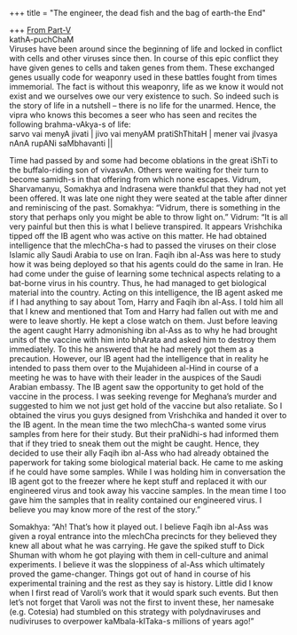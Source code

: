 +++
title = "The engineer, the dead fish and the bag of earth-the End"

+++
[From
Part-V](https://manasataramgini.wordpress.com/2014/05/29/the-engineer-the-dead-fish-and-the-bag-of-earth-v/ "The engineer, the dead fish and the bag of earth-V")  
kathA-puchChaM  
Viruses have been around since the beginning of life and locked in
conflict with cells and other viruses since then. In course of this epic
conflict they have given genes to cells and taken genes from them. These
exchanged genes usually code for weaponry used in these battles fought
from times immemorial. The fact is without this weaponry, life as we
know it would not exist and we ourselves owe our very existence to such.
So indeed such is the story of life in a nutshell – there is no life for
the unarmed. Hence, the vipra who knows this becomes a seer who has seen
and recites the following brahma-vAkya-s of life:  
sarvo vai menyA jivati | jivo vai menyAM pratiShThitaH | mener vai
jIvasya nAnA rupANi saMbhavanti ||

Time had passed by and some had become oblations in the great iShTi to
the buffalo-riding son of vivasvAn. Others were waiting for their turn
to become samidh-s in that offering from which none escapes. Vidrum,
Sharvamanyu, Somakhya and Indrasena were thankful that they had not yet
been offered. It was late one night they were seated at the table after
dinner and reminiscing of the past. Somakhya: “Vidrum, there is
something in the story that perhaps only you might be able to throw
light on.” Vidrum: “It is all very painful but then this is what I
believe transpired. It appears Vrishchika tipped off the IB agent who
was active on this matter. He had obtained intelligence that the
mlechCha-s had to passed the viruses on their close Islamic ally Saudi
Arabia to use on Iran. Faqih ibn al-Ass was here to study how it was
being deployed so that his agents could do the same in Iran. He had come
under the guise of learning some technical aspects relating to a
bat-borne virus in his country. Thus, he had managed to get biological
material into the country. Acting on this intelligence, the IB agent
asked me if I had anything to say about Tom, Harry and Faqih ibn al-Ass.
I told him all that I knew and mentioned that Tom and Harry had fallen
out with me and were to leave shortly. He kept a close watch on them.
Just before leaving the agent caught Harry admonishing ibn al-Ass as to
why he had brought units of the vaccine with him into bhArata and asked
him to destroy them immediately. To this he answered that he had merely
got them as a precaution. However, our IB agent had the intelligence
that in reality he intended to pass them over to the Mujahideen al-Hind
in course of a meeting he was to have with their leader in the auspices
of the Saudi Arabian embassy. The IB agent saw the opportunity to get
hold of the vaccine in the process. I was seeking revenge for Meghana’s
murder and suggested to him we not just get hold of the vaccine but also
retaliate. So I obtained the virus you guys designed from Vrishchika and
handed it over to the IB agent. In the mean time the two mlechCha-s
wanted some virus samples from here for their study. But their
praNidhi-s had informed them that if they tried to sneak them out the
might be caught. Hence, they decided to use their ally Faqih ibn al-Ass
who had already obtained the paperwork for taking some biological
material back. He came to me asking if he could have some samples. While
I was holding him in conversation the IB agent got to the freezer where
he kept stuff and replaced it with our engineered virus and took away
his vaccine samples. In the mean time I too gave him the samples that in
reality contained our engineered virus. I believe you may know more of
the rest of the story.”

Somakhya: “Ah\! That’s how it played out. I believe Faqih ibn al-Ass was
given a royal entrance into the mlechCha precincts for they believed
they knew all about what he was carrying. He gave the spiked stuff to
Dick Shuman with whom he got playing with them in cell-culture and
animal experiments. I believe it was the sloppiness of al-Ass which
ultimately proved the game-changer. Things got out of hand in course of
his experimental training and the rest as they say is history. Little
did I know when I first read of Varoli’s work that it would spark such
events. But then let’s not forget that Varoli was not the first to
invent these, her namesake (e.g. Cotesia) had stumbled on this strategy
with polydnaviruses and nudiviruses to overpower kaMbala-kITaka-s
millions of years ago\!”
